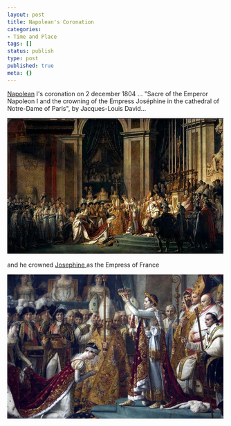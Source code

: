```yaml
---
layout: post
title: Napolean's Coronation
categories:
- Time and Place
tags: []
status: publish
type: post
published: true
meta: {}
---
```

[Napolean](http://en.wikipedia.org/wiki/Napoleon_I_of_France) I's coronation on 2 december 1804 ... "Sacre of the Emperor Napoleon I and the crowning of the Empress Joséphine in the cathedral of Notre-Dame of Paris", by Jacques-Louis David...

![](/img/napolean_coronation_1.jpg)

and he crowned [Josephine ](http://en.wikipedia.org/wiki/Jos%C3%A9phine_de_Beauharnais)as the Empress of France

![](/img/napolean_coronation_2.jpg)
